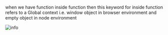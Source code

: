


when we have function inside function then this keyword for inside function refers to a Global context i.e. window
object in browser environment and empty object in node environment

![info](<Screenshot 2023-10-05 221615.png>)
